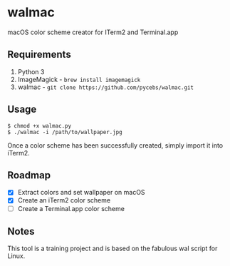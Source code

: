 # walmac
macOS color scheme creator for ITerm2 and Terminal.app

## Requirements
1. Python 3
2. ImageMagick - `brew install imagemagick`
3. walmac - `git clone https://github.com/pycebs/walmac.git`

## Usage
```
$ chmod +x walmac.py
$ ./walmac -i /path/to/wallpaper.jpg
```
Once a color scheme has been successfully created, simply import it into iTerm2.

## Roadmap
- [x] Extract colors and set wallpaper on macOS
- [x] Create an iTerm2 color scheme
- [ ] Create a Terminal.app color scheme

## Notes
This tool is a training project and is based on the fabulous wal script for Linux.

